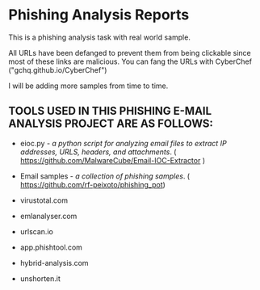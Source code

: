 # Phishing Analysis Reports
This is a phishing analysis task with real world sample.

All URLs have been defanged to prevent them from being clickable since most of these links are malicious.
You can fang the URLs with CyberChef ("gchq.github.io/CyberChef")

I will be adding more samples from time to time.

## TOOLS USED IN THIS PHISHING E-MAIL ANALYSIS PROJECT ARE AS FOLLOWS:
- eioc.py   - *a python script for analyzing email files to extract IP addresses, URLS, headers, and attachments*.
( https://github.com/MalwareCube/Email-IOC-Extractor )

- Email samples -  *a collection of phishing samples*. ( https://github.com/rf-peixoto/phishing_pot)

- virustotal.com

- emlanalyser.com

- urlscan.io

- app.phishtool.com

- hybrid-analysis.com

- unshorten.it

